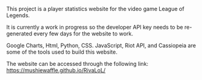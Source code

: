 This project is a player statistics website for the video game League of Legends. 

It is currently a work in progress so the developer API key needs to be re-generated every few days for the website to work. 

Google Charts, Html, Python, CSS. JavaScript, Riot API, and Cassiopeia are some of the tools used to build this website.

The website can be accessed through the following link: 
https://mushiewaffle.github.io/RivaLoL/
